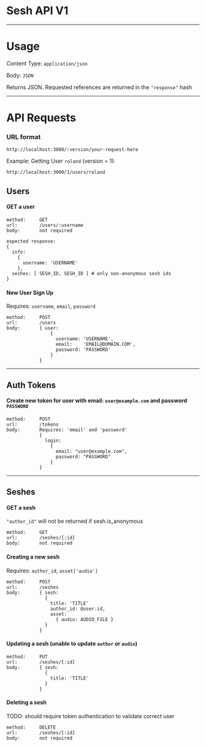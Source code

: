 **Sesh API V1**
======================================================================
----------------------------------------------------------------------

Usage
=====

Content Type: `application/json`

Body: `JSON`

Returns JSON.  Requested references are returned in the `"response"` hash

----------------------------------------------------------------------

API Requests
============
### URL format
    http://localhost:3000/:version/your-request-here

Example: Getting User `roland`  (version = 1):

    http://localhost:3000/1/users/roland

Users
-----

#### GET a user

    method:     GET
    url:        /users/:username
    body:       not required

    expected response:
    {
      info:
        {
          username: 'USERNAME'
        },
      seshes: [ SESH_ID, SESH_ID ] # only non-anonymous sesh ids
    }

#### New User Sign Up

Requires: `username`, `email`, `password`

    method:     POST
    url:        /users
    body:       { user:
                    {
                      username: 'USERNAME',
                      email:    'EMAIL@DOMAIN.COM',
                      password: 'PASSWORD'
                    }
                }


----------------------------------------------------------------------
## Auth Tokens

#### Create new token for user with email: `user@example.com` and password `PASSWORD`

    method:     POST
    url:        /tokens
    body:       Requires: 'email' and 'password'
                {
                  login:
                    {
                      email: "user@example.com",
                      password: "PASSWORD"
                    }
                }


----------------------------------------------------------------------
## Seshes

#### GET a sesh

`"author_id"` will not be returned if sesh.is_anonymous

    method:     GET
    url:        /seshes/[:id]
    body:       not required


#### Creating a new sesh

Requires: `author_id`, `asset['audio']`

    method:     POST
    url:        /seshes
    body:       { sesh:
                  {
                    title: 'TITLE'
                    author_id: @user.id,
                    asset:
                      { audio: AUDIO_FILE }
                  }
                }

#### Updating a sesh (unable to update `author` or `audio`)

    method:     PUT
    url:        /seshes/[:id]
    body:       { sesh:
                  {
                    title: 'TITLE'
                  }
                }

#### Deleting a sesh

TODO: should require token authentication to validate correct user

    method:     DELETE
    url:        /seshes/[:id]
    body:       not required
